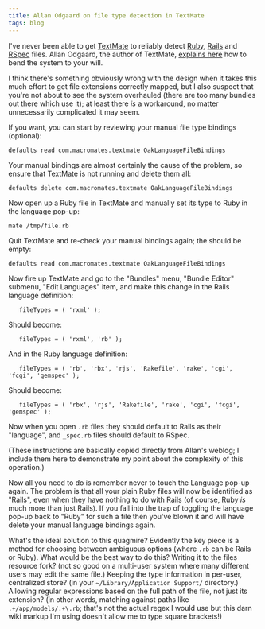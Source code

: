 ```yaml
---
title: Allan Odgaard on file type detection in TextMate
tags: blog
---
```


I've never been able to get [TextMate](http://www.wincent.com/wiki/TextMate) to reliably detect [Ruby](http://www.wincent.com/wiki/Ruby), [Rails](http://www.wincent.com/wiki/Rails) and [RSpec](http://www.wincent.com/wiki/RSpec) files. Allan Odgaard, the author of TextMate, [explains here](http://macromates.com/blog/2007/file-type-detection-rspec-rails) how to bend the system to your will.

I think there's something obviously wrong with the design when it takes this much effort to get file extensions correctly mapped, but I also suspect that you're not about to see the system overhauled (there are too many bundles out there which use it); at least there _is_ a workaround, no matter unnecessarily complicated it may seem.

If you want, you can start by reviewing your manual file type bindings (optional):

    defaults read com.macromates.textmate OakLanguageFileBindings

Your manual bindings are almost certainly the cause of the problem, so ensure that TextMate is not running and delete them all:

    defaults delete com.macromates.textmate OakLanguageFileBindings

Now open up a Ruby file in TextMate and manually set its type to Ruby in the language pop-up:

    mate /tmp/file.rb

Quit TextMate and re-check your manual bindings again; the should be empty:

    defaults read com.macromates.textmate OakLanguageFileBindings

Now fire up TextMate and go to the "Bundles" menu, "Bundle Editor" submenu, "Edit Languages" item, and make this change in the Rails language definition:

       fileTypes = ( 'rxml' );

Should become:

       fileTypes = ( 'rxml', 'rb' );

And in the Ruby language definition:

       fileTypes = ( 'rb', 'rbx', 'rjs', 'Rakefile', 'rake', 'cgi', 'fcgi', 'gemspec' );

Should become:

       fileTypes = ( 'rbx', 'rjs', 'Rakefile', 'rake', 'cgi', 'fcgi', 'gemspec' );

Now when you open `.rb` files they should default to Rails as their "language", and `_spec.rb` files should default to RSpec.

(These instructions are basically copied directly from Allan's weblog; I include them here to demonstrate my point about the complexity of this operation.)

Now all you need to do is remember never to touch the Language pop-up again. The problem is that all your plain Ruby files will now be identified as "Rails", even when they have nothing to do with Rails (of course, Ruby _is_ much more than just Rails). If you fall into the trap of toggling the language pop-up back to "Ruby" for such a file then you've blown it and will have delete your manual language bindings again.

What's the ideal solution to this quagmire? Evidently the key piece is a method for choosing between ambiguous options (where `.rb` can be Rails or Ruby). What would be the best way to do this? Writing it to the files resource fork? (not so good on a multi-user system where many different users may edit the same file.) Keeping the type information in per-user, centralized store? (in your `~/Library/Application Support/` directory.) Allowing regular expressions based on the full path of the file, not just its extension? (in other words, matching against paths like `.+/app/models/.+\.rb`; that's not the actual regex I would use but this darn wiki markup I'm using doesn't allow me to type square brackets!)
